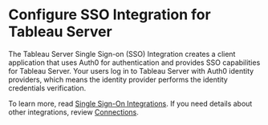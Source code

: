 # Configure SSO Integration for Tableau Server

The Tableau Server Single Sign-on (SSO) Integration creates a client application that uses Auth0 for authentication and provides SSO capabilities for Tableau Server. Your users log in to Tableau Server with Auth0 identity providers, which means the identity provider performs the identity credentials verification.

To learn more, read [Single Sign-On Integrations](https://auth0.com/docs/sso). If you need details about other integrations, review [Connections](https://auth0.com/docs/identityproviders).
